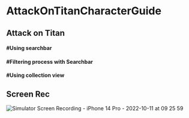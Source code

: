 # AttackOnTitanCharacterGuide

## Attack on Titan

#### #Using searchbar
#### #Filtering process with Searchbar
#### #Using collection view

## Screen Rec

![Simulator Screen Recording - iPhone 14 Pro - 2022-10-11 at 09 25 59](https://user-images.githubusercontent.com/113860119/195012532-9bf4dd39-25fe-42e2-9d37-9ef50cfa59f7.gif)

